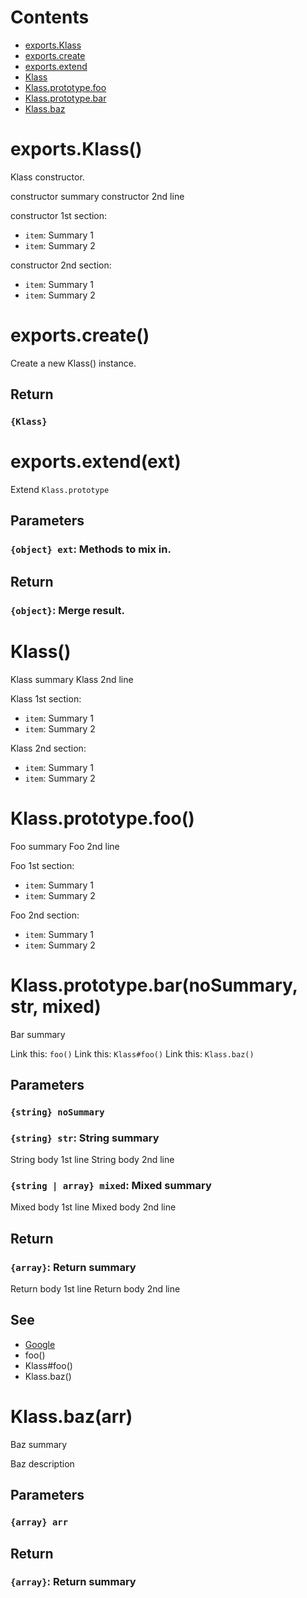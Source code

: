 # Contents

- [exports.Klass](#exportsklass)
- [exports.create](#exportscreate)
- [exports.extend](#exportsextend)
- [Klass](#klass)
- [Klass.prototype.foo](#klassprototypefoo)
- [Klass.prototype.bar](#klassprototypebar)
- [Klass.baz](#klassbaz)

# exports.Klass()

Klass constructor.

constructor summary
constructor 2nd line

constructor 1st section:

- `item`: Summary 1
- `item`: Summary 2

constructor 2nd section:

- `item`: Summary 1
- `item`: Summary 2

# exports.create()

Create a new Klass() instance.

## Return

### `{Klass}`

# exports.extend(ext)

Extend `Klass.prototype`

## Parameters

### `{object} ext`: Methods to mix in.

## Return

### `{object}`: Merge result.

# Klass()

Klass summary
Klass 2nd line

Klass 1st section:

- `item`: Summary 1
- `item`: Summary 2

Klass 2nd section:

- `item`: Summary 1
- `item`: Summary 2

# Klass.prototype.foo()

Foo summary
Foo 2nd line

Foo 1st section:

- `item`: Summary 1
- `item`: Summary 2

Foo 2nd section:

- `item`: Summary 1
- `item`: Summary 2

# Klass.prototype.bar(noSummary, str, mixed)

Bar summary

Link this: `foo()`
Link this: `Klass#foo()`
Link this: `Klass.baz()`

## Parameters

### `{string} noSummary`

### `{string} str`: String summary

String body 1st line
String body 2nd line

### `{string | array} mixed`: Mixed summary

Mixed body 1st line
Mixed body 2nd line

## Return

### `{array}`: Return summary

Return body 1st line
Return body 2nd line

## See

- [Google](http://www.google.com/)
- foo()
- Klass#foo()
- Klass.baz()

# Klass.baz(arr)

Baz summary

Baz description

## Parameters

### `{array} arr`

## Return

### `{array}`: Return summary
